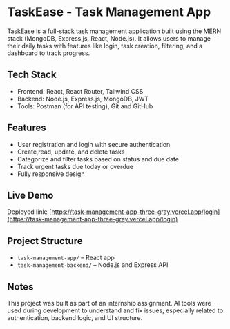 # TaskEase - Task Management App

TaskEase is a full-stack task management application built using the MERN stack (MongoDB, Express.js, React, Node.js). It allows users to manage their daily tasks with features like login, task creation, filtering, and a dashboard to track progress.

## Tech Stack

- Frontend: React, React Router, Tailwind CSS
- Backend: Node.js, Express.js, MongoDB, JWT
- Tools: Postman (for API testing), Git and GitHub

## Features

- User registration and login with secure authentication
- Create,read, update, and delete tasks
- Categorize and filter tasks based on status and due date
- Track urgent tasks due today or overdue
- Fully responsive design

## Live Demo

Deployed link: [https://task-management-app-three-gray.vercel.app/login](https://task-management-app-three-gray.vercel.app/login)

## Project Structure

- `task-management-app/` – React app
- `task-management-backend/` – Node.js and Express API

## Notes

This project was built as part of an internship assignment. AI tools were used during development to understand and fix issues, especially related to authentication, backend logic, and UI structure.
